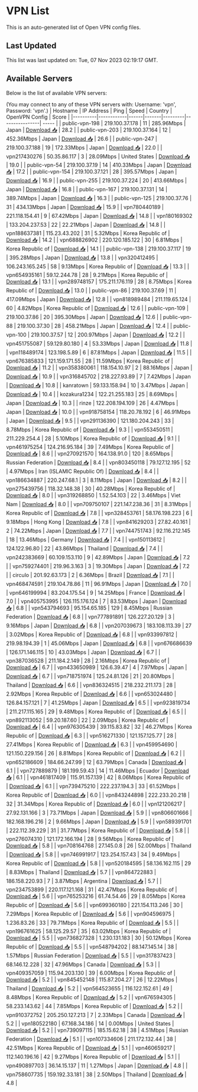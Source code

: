 # VPN List

This is an auto-generated list of Open VPN config files.

## Last Updated

This list was last updated on: Tue, 07 Nov 2023 02:19:17 GMT.

## Available Servers

Below is the list of available VPN servers:

(You may connect to any of these VPN servers with: Username: 'vpn', Password: 'vpn'.)
| Hostname | IP Address | Ping | Speed | Country | OpenVPN Config | Score |
|----------|------------|------|-------|---------|----------------| ----- |
| public-vpn-198 | 219.100.37.178 | 11 | 285.96Mbps | Japan | [Download 📥](./configs/server_0_JP.ovpn) | 28.2 |
| public-vpn-203 | 219.100.37.164 | 12 | 452.36Mbps | Japan | [Download 📥](./configs/server_1_JP.ovpn) | 26.6 |
| public-vpn-247 | 219.100.37.188 | 19 | 172.33Mbps | Japan | [Download 📥](./configs/server_2_JP.ovpn) | 22.0 |
| vpn217430276 | 50.35.86.117 | 3 | 28.09Mbps | United States | [Download 📥](./configs/server_3_US.ovpn) | 19.0 |
| public-vpn-54 | 219.100.37.19 | 14 | 410.33Mbps | Japan | [Download 📥](./configs/server_4_JP.ovpn) | 17.2 |
| public-vpn-154 | 219.100.37.121 | 28 | 395.57Mbps | Japan | [Download 📥](./configs/server_5_JP.ovpn) | 16.9 |
| public-vpn-255 | 219.100.37.224 | 20 | 413.66Mbps | Japan | [Download 📥](./configs/server_6_JP.ovpn) | 16.8 |
| public-vpn-167 | 219.100.37.131 | 14 | 389.74Mbps | Japan | [Download 📥](./configs/server_7_JP.ovpn) | 16.3 |
| public-vpn-125 | 219.100.37.76 | 31 | 434.13Mbps | Japan | [Download 📥](./configs/server_8_JP.ovpn) | 15.9 |
| vpn780440189 | 221.118.154.41 | 9 | 67.42Mbps | Japan | [Download 📥](./configs/server_9_JP.ovpn) | 14.8 |
| vpn180169302 | 133.204.237.53 | 22 | 22.21Mbps | Japan | [Download 📥](./configs/server_10_JP.ovpn) | 14.8 |
| vpn188637381 | 115.23.43.202 | 31 | 5.32Mbps | Korea Republic of | [Download 📥](./configs/server_11_KR.ovpn) | 14.2 |
| vpn688826902 | 220.120.185.122 | 30 | 6.81Mbps | Korea Republic of | [Download 📥](./configs/server_12_KR.ovpn) | 14.1 |
| public-vpn-138 | 219.100.37.117 | 19 | 395.28Mbps | Japan | [Download 📥](./configs/server_13_JP.ovpn) | 13.8 |
| vpn320412495 | 106.243.165.245 | 58 | 9.13Mbps | Korea Republic of | [Download 📥](./configs/server_14_KR.ovpn) | 13.3 |
| vpn654935161 | 59.12.244.78 | 28 | 9.21Mbps | Korea Republic of | [Download 📥](./configs/server_15_KR.ovpn) | 13.1 |
| vpn289748157 | 175.211.176.119 | 28 | 8.75Mbps | Korea Republic of | [Download 📥](./configs/server_16_KR.ovpn) | 13.0 |
| public-vpn-86 | 219.100.37.69 | 11 | 417.09Mbps | Japan | [Download 📥](./configs/server_17_JP.ovpn) | 12.8 |
| vpn818989484 | 211.119.65.124 | 60 | 4.82Mbps | Korea Republic of | [Download 📥](./configs/server_18_KR.ovpn) | 12.6 |
| public-vpn-109 | 219.100.37.86 | 20 | 395.30Mbps | Japan | [Download 📥](./configs/server_19_JP.ovpn) | 12.6 |
| public-vpn-88 | 219.100.37.30 | 28 | 458.21Mbps | Japan | [Download 📥](./configs/server_20_JP.ovpn) | 12.4 |
| public-vpn-100 | 219.100.37.57 | 12 | 200.97Mbps | Japan | [Download 📥](./configs/server_21_JP.ovpn) | 12.2 |
| vpn451755087 | 59.129.80.180 | 4 | 53.33Mbps | Japan | [Download 📥](./configs/server_22_JP.ovpn) | 11.8 |
| vpn118489174 | 123.198.5.89 | 6 | 87.81Mbps | Japan | [Download 📥](./configs/server_23_JP.ovpn) | 11.5 |
| vpn676385833 | 121.159.171.55 | 28 | 11.59Mbps | Korea Republic of | [Download 📥](./configs/server_24_KR.ovpn) | 11.2 |
| vpn358380061 | 118.154.10.97 | 2 | 88.16Mbps | Japan | [Download 📥](./configs/server_25_JP.ovpn) | 10.9 |
| vpn316845702 | 218.227.93.89 | 7 | 7.42Mbps | Japan | [Download 📥](./configs/server_26_JP.ovpn) | 10.8 |
| kanratown | 59.133.158.94 | 10 | 3.47Mbps | Japan | [Download 📥](./configs/server_27_JP.ovpn) | 10.4 |
| kozakura1234 | 122.21.255.183 | 25 | 8.69Mbps | Japan | [Download 📥](./configs/server_28_JP.ovpn) | 10.3 |
| rinze | 122.208.194.109 | 26 | 4.47Mbps | Japan | [Download 📥](./configs/server_29_JP.ovpn) | 10.0 |
| vpn918758154 | 118.20.78.192 | 6 | 46.91Mbps | Japan | [Download 📥](./configs/server_30_JP.ovpn) | 9.5 |
| vpn291136390 | 121.180.204.243 | 33 | 8.78Mbps | Korea Republic of | [Download 📥](./configs/server_31_KR.ovpn) | 9.3 |
| vpn553450511 | 211.229.254.4 | 28 | 5.10Mbps | Korea Republic of | [Download 📥](./configs/server_32_KR.ovpn) | 9.1 |
| vpn461975254 | 124.216.95.184 | 39 | 7.49Mbps | Korea Republic of | [Download 📥](./configs/server_33_KR.ovpn) | 8.6 |
| vpn270921570 | 164.138.91.0 | 120 | 8.65Mbps | Russian Federation | [Download 📥](./configs/server_34_RU.ovpn) | 8.4 |
| vpn803450118 | 79.127.12.195 | 52 | 4.97Mbps | Iran (ISLAMIC Republic Of) | [Download 📥](./configs/server_35_IR.ovpn) | 8.4 |
| vpn186634887 | 220.247.68.1 | 3 | 8.11Mbps | Japan | [Download 📥](./configs/server_36_JP.ovpn) | 8.2 |
| vpn275439756 | 118.32.148.38 | 30 | 40.28Mbps | Korea Republic of | [Download 📥](./configs/server_37_KR.ovpn) | 8.0 |
| vpn319268850 | 1.52.54.103 | 22 | 3.46Mbps | Viet Nam | [Download 📥](./configs/server_38_VN.ovpn) | 8.0 |
| vpn709750107 | 221.147.238.36 | 31 | 8.31Mbps | Korea Republic of | [Download 📥](./configs/server_39_KR.ovpn) | 7.8 |
| vpn328453761 | 58.176.198.223 | 6 | 9.18Mbps | Hong Kong | [Download 📥](./configs/server_40_HK.ovpn) | 7.8 |
| vpn841629203 | 27.82.40.161 | 2 | 74.22Mbps | Japan | [Download 📥](./configs/server_41_JP.ovpn) | 7.7 |
| vpn744751743 | 92.116.212.145 | 18 | 13.46Mbps | Germany | [Download 📥](./configs/server_42_DE.ovpn) | 7.4 |
| vpn150113612 | 124.122.96.80 | 22 | 43.86Mbps | Thailand | [Download 📥](./configs/server_43_TH.ovpn) | 7.4 |
| vpn242383669 | 60.109.153.110 | 9 | 42.89Mbps | Japan | [Download 📥](./configs/server_44_JP.ovpn) | 7.2 |
| vpn759274401 | 219.96.3.163 | 3 | 19.30Mbps | Japan | [Download 📥](./configs/server_45_JP.ovpn) | 7.2 |
| circulo | 201.92.63.173 | 2 | 6.36Mbps | Brazil | [Download 📥](./configs/server_46_BR.ovpn) | 7.1 |
| vpn468474591 | 219.104.78.86 | 11 | 96.91Mbps | Japan | [Download 📥](./configs/server_47_JP.ovpn) | 7.0 |
| vpn646199994 | 83.204.175.54 | 9 | 14.25Mbps | France | [Download 📥](./configs/server_48_FR.ovpn) | 7.0 |
| vpn405753995 | 126.115.176.124 | 7 | 83.53Mbps | Japan | [Download 📥](./configs/server_49_JP.ovpn) | 6.8 |
| vpn543794693 | 95.154.65.185 | 129 | 8.45Mbps | Russian Federation | [Download 📥](./configs/server_50_RU.ovpn) | 6.8 |
| vpn777891891 | 126.227.20.129 | 3 | 9.16Mbps | Japan | [Download 📥](./configs/server_51_JP.ovpn) | 6.8 |
| vpn207039673 | 183.108.113.39 | 27 | 3.02Mbps | Korea Republic of | [Download 📥](./configs/server_52_KR.ovpn) | 6.8 |
| vpn933997812 | 219.98.194.39 | 1 | 45.06Mbps | Japan | [Download 📥](./configs/server_53_JP.ovpn) | 6.8 |
| vpn676686639 | 126.171.146.115 | 10 | 43.03Mbps | Japan | [Download 📥](./configs/server_54_JP.ovpn) | 6.7 |
| vpn387036528 | 211.184.2.149 | 28 | 2.16Mbps | Korea Republic of | [Download 📥](./configs/server_55_KR.ovpn) | 6.7 |
| vpn433650989 | 126.6.39.47 | 4 | 7.97Mbps | Japan | [Download 📥](./configs/server_56_JP.ovpn) | 6.7 |
| vpn718751974 | 125.24.81.126 | 21 | 20.80Mbps | Thailand | [Download 📥](./configs/server_57_TH.ovpn) | 6.6 |
| vpn836324515 | 218.232.211.173 | 28 | 2.92Mbps | Korea Republic of | [Download 📥](./configs/server_58_KR.ovpn) | 6.6 |
| vpn653024480 | 126.84.157.121 | 7 | 41.25Mbps | Japan | [Download 📥](./configs/server_59_JP.ovpn) | 6.5 |
| vpn923819734 | 211.217.115.165 | 29 | 9.48Mbps | Korea Republic of | [Download 📥](./configs/server_60_KR.ovpn) | 6.5 |
| vpn892113052 | 59.20.187.60 | 22 | 2.09Mbps | Korea Republic of | [Download 📥](./configs/server_61_KR.ovpn) | 6.4 |
| vpn976305439 | 39.115.83.82 | 32 | 46.27Mbps | Korea Republic of | [Download 📥](./configs/server_62_KR.ovpn) | 6.3 |
| vpn516271330 | 121.157.125.77 | 28 | 27.41Mbps | Korea Republic of | [Download 📥](./configs/server_63_KR.ovpn) | 6.3 |
| vpn459954690 | 121.150.229.156 | 26 | 8.81Mbps | Korea Republic of | [Download 📥](./configs/server_64_KR.ovpn) | 6.2 |
| vpn652186609 | 184.66.247.99 | 12 | 63.79Mbps | Canada | [Download 📥](./configs/server_65_CA.ovpn) | 6.1 |
| vpn727889879 | 181.199.59.43 | 14 | 11.46Mbps | Ecuador | [Download 📥](./configs/server_66_EC.ovpn) | 6.1 |
| vpn461817409 | 115.91.157.139 | 42 | 8.06Mbps | Korea Republic of | [Download 📥](./configs/server_67_KR.ovpn) | 6.1 |
| vpn739475210 | 222.237.194.3 | 33 | 61.52Mbps | Korea Republic of | [Download 📥](./configs/server_68_KR.ovpn) | 6.0 |
| vpn843244898 | 222.233.20.218 | 32 | 31.34Mbps | Korea Republic of | [Download 📥](./configs/server_69_KR.ovpn) | 6.0 |
| vpn121206217 | 27.92.131.166 | 3 | 73.71Mbps | Japan | [Download 📥](./configs/server_70_JP.ovpn) | 5.9 |
| vpn806601666 | 182.168.196.216 | 2 | 9.66Mbps | Japan | [Download 📥](./configs/server_71_JP.ovpn) | 5.9 |
| vpn589391701 | 222.112.39.229 | 31 | 31.77Mbps | Korea Republic of | [Download 📥](./configs/server_72_KR.ovpn) | 5.8 |
| vpn276074310 | 121.172.166.194 | 28 | 9.56Mbps | Korea Republic of | [Download 📥](./configs/server_73_KR.ovpn) | 5.8 |
| vpn708164768 | 27.145.0.8 | 26 | 52.00Mbps | Thailand | [Download 📥](./configs/server_74_TH.ovpn) | 5.8 |
| vpn746991917 | 123.254.157.43 | 34 | 9.49Mbps | Korea Republic of | [Download 📥](./configs/server_75_KR.ovpn) | 5.8 |
| vpn520184595 | 58.136.162.115 | 29 | 8.83Mbps | Thailand | [Download 📥](./configs/server_76_TH.ovpn) | 5.7 |
| vpn864722883 | 186.158.220.93 | 7 | 3.87Mbps | Argentina | [Download 📥](./configs/server_77_AR.ovpn) | 5.7 |
| vpn234753899 | 220.117.121.168 | 31 | 42.47Mbps | Korea Republic of | [Download 📥](./configs/server_78_KR.ovpn) | 5.6 |
| vpn765253216 | 61.74.54.46 | 29 | 8.05Mbps | Korea Republic of | [Download 📥](./configs/server_79_KR.ovpn) | 5.6 |
| vpn699360180 | 221.154.113.246 | 30 | 7.29Mbps | Korea Republic of | [Download 📥](./configs/server_80_KR.ovpn) | 5.6 |
| vpn904596975 | 1.236.83.26 | 33 | 79.71Mbps | Korea Republic of | [Download 📥](./configs/server_81_KR.ovpn) | 5.5 |
| vpn196761625 | 58.125.29.57 | 35 | 63.02Mbps | Korea Republic of | [Download 📥](./configs/server_82_KR.ovpn) | 5.5 |
| vpn736827328 | 1.230.131.183 | 30 | 50.12Mbps | Korea Republic of | [Download 📥](./configs/server_83_KR.ovpn) | 5.5 |
| vpn548794202 | 88.147.145.14 | 38 | 1.57Mbps | Russian Federation | [Download 📥](./configs/server_84_RU.ovpn) | 5.5 |
| vpn317837423 | 68.146.12.228 | 32 | 47.96Mbps | Canada | [Download 📥](./configs/server_85_CA.ovpn) | 5.3 |
| vpn409357059 | 115.94.203.130 | 39 | 6.00Mbps | Korea Republic of | [Download 📥](./configs/server_86_KR.ovpn) | 5.2 |
| vpn845452148 | 115.87.204.27 | 26 | 12.22Mbps | Thailand | [Download 📥](./configs/server_87_TH.ovpn) | 5.2 |
| vpn564523655 | 116.122.152.61 | 49 | 8.48Mbps | Korea Republic of | [Download 📥](./configs/server_88_KR.ovpn) | 5.2 |
| vpn676594305 | 58.233.143.62 | 44 | 7.85Mbps | Korea Republic of | [Download 📥](./configs/server_89_KR.ovpn) | 5.2 |
| vpn910372752 | 205.250.127.213 | 7 | 2.33Mbps | Canada | [Download 📥](./configs/server_90_CA.ovpn) | 5.2 |
| vpn180522180 | 67.168.34.186 | 14 | 0.00Mbps | United States | [Download 📥](./configs/server_91_US.ovpn) | 5.2 |
| vpn739097115 | 185.15.62.18 | 38 | 4.51Mbps | Russian Federation | [Download 📥](./configs/server_92_RU.ovpn) | 5.1 |
| vpn107334606 | 211.172.132.44 | 38 | 42.51Mbps | Korea Republic of | [Download 📥](./configs/server_93_KR.ovpn) | 5.1 |
| vpn460659217 | 112.140.196.16 | 42 | 9.27Mbps | Korea Republic of | [Download 📥](./configs/server_94_KR.ovpn) | 5.1 |
| vpn490897703 | 36.14.15.137 | 11 | 1.27Mbps | Japan | [Download 📥](./configs/server_95_JP.ovpn) | 4.8 |
| vpn758607735 | 159.192.33.181 | 38 | 2.50Mbps | Thailand | [Download 📥](./configs/server_96_TH.ovpn) | 4.8 |
